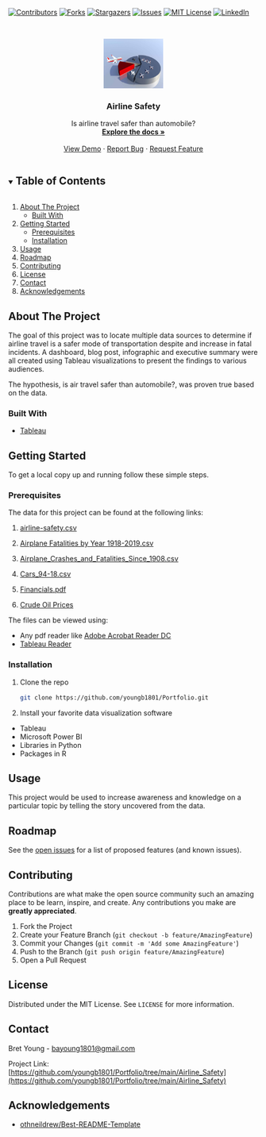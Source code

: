 <!-- PROJECT SHIELDS -->
<!--
*** https://www.markdownguide.org/basic-syntax/#reference-style-links
-->
[![Contributors][contributors-shield]][contributors-url]
[![Forks][forks-shield]][forks-url]
[![Stargazers][stars-shield]][stars-url]
[![Issues][issues-shield]][issues-url]
[![MIT License][license-shield]][license-url]
[![LinkedIn][linkedin-shield]][linkedin-url]



<!-- PROJECT LOGO -->
<br />
<p align="center">
  <a href="https://github.com/youngb1801/Portfolio/tree/main/Airline_Safety">
    <img src="images/flyingstatistics.jpg" alt="Logo" width="120" height="100">
  </a>

  <h3 align="center">Airline Safety</h3>

  <p align="center">
    Is airline travel safer than automobile?
    <br />
    <a href="https://github.com/youngb1801/Portfolio/tree/main/Airline_Safety"><strong>Explore the docs »</strong></a>
    <br />
    <br />
    <a href="https://github.com/youngb1801/Portfolio/tree/main/Airline_Safety">View Demo</a>
    ·
    <a href="https://github.com/youngb1801/Portfolio/issues">Report Bug</a>
    ·
    <a href="https://github.com/youngb1801/Portfolio/issues">Request Feature</a>
  </p>
</p>



<!-- TABLE OF CONTENTS -->
<details open="open">
  <summary><h2 style="display: inline-block">Table of Contents</h2></summary>
  <ol>
    <li>
      <a href="#about-the-project">About The Project</a>
      <ul>
        <li><a href="#built-with">Built With</a></li>
      </ul>
    </li>
    <li>
      <a href="#getting-started">Getting Started</a>
      <ul>
        <li><a href="#prerequisites">Prerequisites</a></li>
        <li><a href="#installation">Installation</a></li>
      </ul>
    </li>
    <li><a href="#usage">Usage</a></li>
    <li><a href="#roadmap">Roadmap</a></li>
    <li><a href="#contributing">Contributing</a></li>
    <li><a href="#license">License</a></li>
    <li><a href="#contact">Contact</a></li>
    <li><a href="#acknowledgements">Acknowledgements</a></li>
  </ol>
</details>



<!-- ABOUT THE PROJECT -->
## About The Project

The goal of this project was to locate multiple data sources to determine if airline travel is a safer mode of transportation despite and increase in fatal incidents. A dashboard, blog post, infographic and executive summary were all created using Tableau visualizations to present the findings to various audiences.

The hypothesis, is air travel safer than automobile?, was proven true based on the data.

### Built With

* [Tableau](https://www.tableau.com)


<!-- GETTING STARTED -->
## Getting Started

To get a local copy up and running follow these simple steps.

### Prerequisites

The data for this project can be found at the following links:
  1. [airline-safety.csv](https://github.com/fivethirtyeight/data/tree/master/airline-safety)

  2. [Airplane Fatalities by Year 1918-2019.csv](http://www.baaa-acro.com/statistics/death-rate-per-year)

  3. [Airplane_Crashes_and_Fatalities_Since_1908.csv](https://data.world/youngb1801/air01/workspace/file?agentid=hhaveliw&datasetid=airplane-crashes-1908-2009&filename=Airplane_Crashes_and_Fatalities_Since_1908.csv)

  4. [Cars_94-18.csv](https://www-fars.nhtsa.dot.gov/Trends/TrendsGeneral.aspx)

  5. [Financials.pdf](https://www.airlines.org/dataset/annual-results-u-s-passenger-airlines/#)

  6. [Crude Oil Prices](https://www.kaggle.com/mabusalah/brent-oil-prices)

The files can be viewed using:
* Any pdf reader like [Adobe Acrobat Reader DC](https://get.adobe.com/reader/)
* [Tableau Reader](https://www.tableau.com/products/reader)

### Installation

1. Clone the repo
   ```sh
   git clone https://github.com/youngb1801/Portfolio.git
   ```
2. Install your favorite data visualization software
* Tableau
* Microsoft Power BI
* Libraries in Python
* Packages in R



<!-- USAGE EXAMPLES -->
## Usage

This project would be used to increase awareness and knowledge on a particular topic by telling the story uncovered from the data.



<!-- ROADMAP -->
## Roadmap

See the [open issues](https://github.com/youngb1801/Portfolio/issues) for a list of proposed features (and known issues).



<!-- CONTRIBUTING -->
## Contributing

Contributions are what make the open source community such an amazing place to be learn, inspire, and create. Any contributions you make are **greatly appreciated**.

1. Fork the Project
2. Create your Feature Branch (`git checkout -b feature/AmazingFeature`)
3. Commit your Changes (`git commit -m 'Add some AmazingFeature'`)
4. Push to the Branch (`git push origin feature/AmazingFeature`)
5. Open a Pull Request



<!-- LICENSE -->
## License

Distributed under the MIT License. See `LICENSE` for more information.



<!-- CONTACT -->
## Contact

Bret Young - bayoung1801@gmail.com

Project Link: [https://github.com/youngb1801/Portfolio/tree/main/Airline_Safety](https://github.com/youngb1801/Portfolio/tree/main/Airline_Safety)



<!-- ACKNOWLEDGEMENTS -->
## Acknowledgements

* [othneildrew/Best-README-Template](https://github.com/othneildrew/Best-README-Template/blob/master/README.md)





<!-- MARKDOWN LINKS & IMAGES -->
<!-- https://www.markdownguide.org/basic-syntax/#reference-style-links -->
[contributors-shield]: https://img.shields.io/github/contributors/youngb1801/Portfolio.svg?style=for-the-badge
[contributors-url]: https://github.com/youngb1801/Portfolio/graphs/contributors
[forks-shield]: https://img.shields.io/github/forks/youngb1801/Portfolio.svg?style=for-the-badge
[forks-url]: https://github.com/youngb1801/Portfolio/network/members
[stars-shield]: https://img.shields.io/github/stars/youngb1801/Portfolio.svg?style=for-the-badge
[stars-url]: https://github.com/youngb1801/Portfolio/stargazers
[issues-shield]: https://img.shields.io/github/issues/youngb1801/Portfolio.svg?style=for-the-badge
[issues-url]: https://github.com/youngb1801/Portfolio/issues
[license-shield]: https://img.shields.io/github/license/youngb1801/Portfolio.svg?style=for-the-badge
[license-url]: https://github.com/youngb1801/Portfolio/blob/master/LICENSE.txt
[linkedin-shield]: https://img.shields.io/badge/-LinkedIn-black.svg?style=for-the-badge&logo=linkedin&colorB=555
[linkedin-url]: https://www.linkedin.com/in/bret-young-4b5b0ba9/
